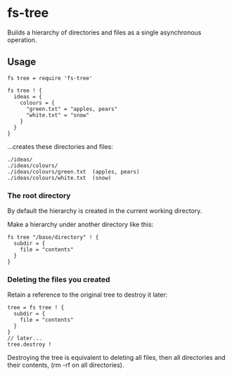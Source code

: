 # fs-tree

Builds a hierarchy of directories and files as a single asynchronous operation.

## Usage

    fs tree = require 'fs-tree'

    fs tree ! {
      ideas = {
        colours = {
          "green.txt" = "apples, pears"
          "white.txt" = "snow"
        }
      }
    }

...creates these directories and files:

    ./ideas/
    ./ideas/colours/
    ./ideas/colours/green.txt  (apples, pears)
    ./ideas/colours/white.txt  (snow)

### The root directory

By default the hierarchy is created in the current working directory.

Make a hierarchy under another directory like this:

    fs tree "/base/directory" ! {
      subdir = {
        file = "contents"
      }
    }

### Deleting the files you created

Retain a reference to the original tree to destroy it later:

    tree = fs tree ! {
      subdir = {
        file = "contents"
      }
    }
    // later...
    tree.destroy !

Destroying the tree is equivalent to deleting all files, then all directories and their contents, (rm -rf on all directories).
